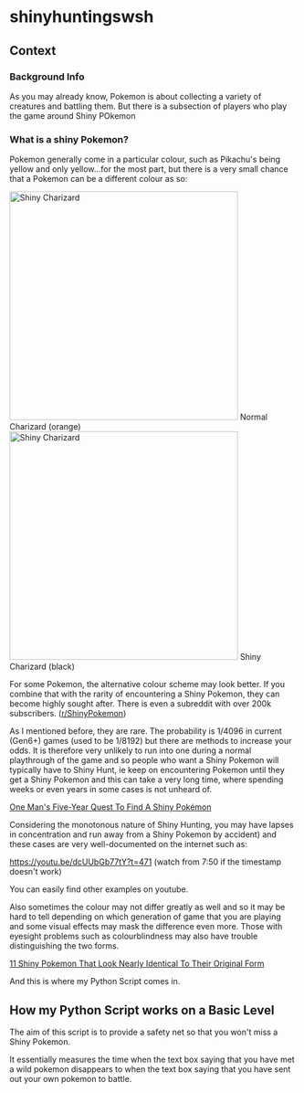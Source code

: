 # shinyhuntingswsh

## Context

### Background Info
As you may already know, Pokemon is about collecting a variety of creatures and battling them. But there is a subsection of players who play the game around Shiny POkemon

### What is a shiny Pokemon?

Pokemon generally come in a particular colour, such as Pikachu's being yellow and only yellow...for the most part, but there is a very small chance that a Pokemon can be a different colour as so:


<img src="https://archives.bulbagarden.net/media/upload/thumb/5/56/Spr_7p_006.png/600px-Spr_7p_006.png" alt="Shiny Charizard" width ="400" height=auto title="Shiny Charizard"> 
Normal Charizard (orange)



<img src="https://archives.bulbagarden.net/media/upload/thumb/6/63/Spr_7p_006_s.png/400px-Spr_7p_006_s.png" alt="Shiny Charizard" width ="400" height=auto title="Shiny Charizard">
Shiny Charizard (black)

For some Pokemon, the alternative colour scheme may look better. If you combine that with the rarity of encountering a Shiny Pokemon, they can become highly sought after. There is even a subreddit with over 200k subscribers. ([r/ShinyPokemon](https://www.reddit.com/r/ShinyPokemon/))

As I mentioned before, they are rare. The probability is 1/4096 in current (Gen6+) games (used to be 1/8192) but there are methods to increase your odds. It is therefore very unlikely to run into one during a normal playthrough of the game and so people who want a Shiny Pokemon will typically have to Shiny Hunt, ie keep on encountering Pokemon until they get a Shiny Pokemon and this can take a very long time, where spending weeks or even years in some cases is not unheard of.

[One Man's Five-Year Quest To Find A Shiny Pokémon](https://kotaku.com/one-mans-five-year-quest-to-find-a-shiny-pokemon-1603763304)

Considering the monotonous nature of Shiny Hunting, you may have lapses in concentration and run away from a Shiny Pokemon by accident) and these cases are very well-documented on the internet such as:

https://youtu.be/dcUUbGb77tY?t=471 (watch from 7:50 if the timestamp doesn't work)

You can easily find other examples on youtube.

Also sometimes the colour may not differ greatly as well and so it may be hard to tell depending on which generation of game that you are playing and some visual effects may mask the difference even more. Those with eyesight problems such as colourblindness may also have trouble distinguishing the two forms.

[11 Shiny Pokemon That Look Nearly Identical To Their Original Form](https://www.thegamer.com/shiny-pokemon-original-design/)

And this is where my Python Script comes in.

## How my Python Script works on a Basic Level

The aim of this script is to provide a safety net so that you won't miss a Shiny Pokemon.

It essentially measures the time when the text box saying that you have met a wild pokemon disappears to when the text box saying that you have sent out your own pokemon to battle.




